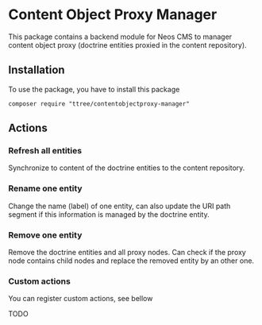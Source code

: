 # Content Object Proxy Manager

This package contains a backend module for Neos CMS to manager content object proxy (doctrine entities proxied in the
content repository).

## Installation 

To use the package, you have to install this package
	
	composer require "ttree/contentobjectproxy-manager"
	
## Actions

### Refresh all entities

Synchronize to content of the doctrine entities to the content repository.

### Rename one entity

Change the name (label) of one entity, can also update the URI path segment if this information is 
managed by the doctrine entity.

### Remove one entity

Remove the doctrine entities and all proxy nodes. Can check if the proxy node contains child nodes and replace the 
removed entity by an other one.

### Custom actions

You can register custom actions, see bellow

TODO
